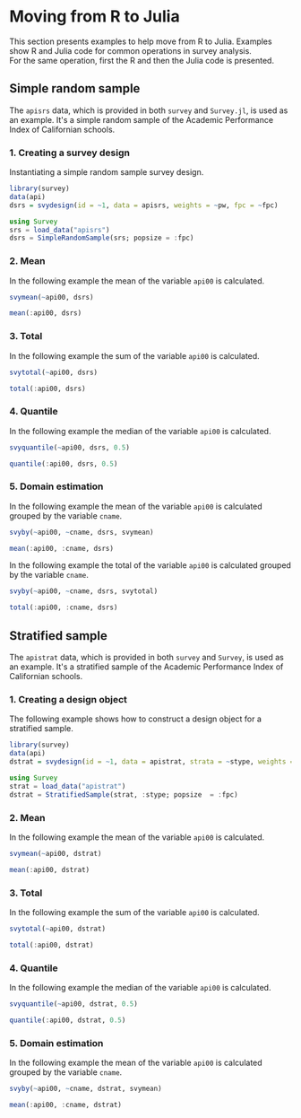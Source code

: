# Moving from R to Julia
This section presents examples to help move from R to Julia. Examples show R and Julia code for common operations in survey analysis. <br>
For the same operation, first the R and then the Julia code is presented. 

## Simple random sample

The `apisrs` data, which is provided in both `survey` and `Survey.jl`, is used as an example. It's a simple random sample of the Academic Performance Index of Californian schools.

### 1. Creating a survey design
Instantiating a simple random sample survey design.

```R
library(survey)
data(api)
dsrs = svydesign(id = ~1, data = apisrs, weights = ~pw, fpc = ~fpc)
```

```julia
using Survey
srs = load_data("apisrs")
dsrs = SimpleRandomSample(srs; popsize = :fpc)
```

### 2. Mean
In the following example the mean of the variable `api00` is calculated. 

```R
svymean(~api00, dsrs)
```
```julia
mean(:api00, dsrs)
```

### 3. Total
In the following example the sum of the variable `api00` is calculated. 

```R
svytotal(~api00, dsrs)
```
```julia
total(:api00, dsrs)
```

### 4. Quantile
In the following example the median of the variable `api00` is calculated.
```R
svyquantile(~api00, dsrs, 0.5)
```
```julia
quantile(:api00, dsrs, 0.5)
```

### 5. Domain estimation
In the following example the mean of the variable `api00` is calculated grouped by the variable `cname`. 

```R
svyby(~api00, ~cname, dsrs, svymean)
```

```julia
mean(:api00, :cname, dsrs)
```

In the following example the total of the variable `api00` is calculated grouped by the variable `cname`. 

```R
svyby(~api00, ~cname, dsrs, svytotal)
```

```julia
total(:api00, :cname, dsrs)
```

## Stratified sample

The `apistrat` data, which is provided in both `survey` and `Survey`, is used as an example. It's a stratified sample of the Academic Performance Index of Californian schools.

### 1. Creating a design object
The following example shows how to construct a design object for a stratified sample. 

```R
library(survey)
data(api)
dstrat = svydesign(id = ~1, data = apistrat, strata = ~stype, weights = ~pw, fpc = ~fpc)
```

```julia
using Survey
strat = load_data("apistrat")
dstrat = StratifiedSample(strat, :stype; popsize  = :fpc)
```

### 2. Mean
In the following example the mean of the variable `api00` is calculated. 

```R
svymean(~api00, dstrat)
```
```julia
mean(:api00, dstrat)
```

### 3. Total
In the following example the sum of the variable `api00` is calculated. 

```R
svytotal(~api00, dstrat)
```
```julia
total(:api00, dstrat)
```

### 4. Quantile
In the following example the median of the variable `api00` is calculated.
```R
svyquantile(~api00, dstrat, 0.5)
```
```julia
quantile(:api00, dstrat, 0.5)
```

### 5. Domain estimation
In the following example the mean of the variable `api00` is calculated grouped by the variable `cname`. 

```R
svyby(~api00, ~cname, dstrat, svymean)
```

```julia
mean(:api00, :cname, dstrat)
```
